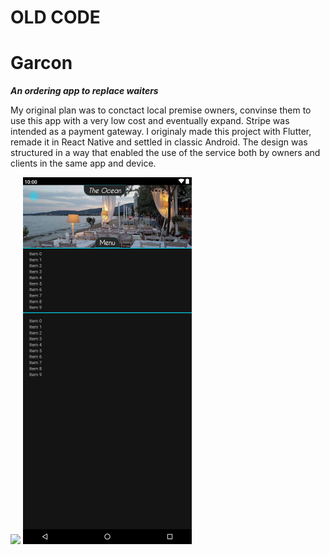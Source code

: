 # OLD CODE

# Garcon
***An ordering app to replace waiters***

My original plan was to conctact local premise owners, convinse them to use this app with a very low cost and eventually expand. Stripe was intended as a payment gateway. I originaly made this project with Flutter, remade it in React Native and settled in classic Android. The design was structured in a way that enabled the use of the service both by owners and clients in the same app and device.

![](./1.png) ![](./2.png)
